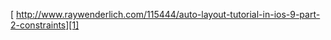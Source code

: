 [ http://www.raywenderlich.com/115444/auto-layout-tutorial-in-ios-9-part-2-constraints][1]

[1]:	http://www.raywenderlich.com/115440/auto-layout-tutorial-in-ios-9-part-1-getting-started-2